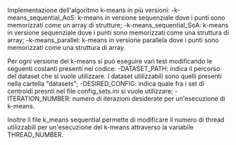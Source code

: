 Implementazione dell'algoritmo k-means in più versioni:
   -k-means_sequential_AoS: k-means in versione sequenziale dove i punti sono memorizzati come un array di strutture;
   -k-means_sequential_SoA: k-means in versione sequenziale dove i punti sono memorizzati come una struttura di array;
   -k-means_parallel: k-means in versione parallela dove i punti sono memorizzati come una struttura di array.

Per ogni versione del k-means si può eseguire vari test modificando le seguenti costanti presenti nel codice:
   -DATASET_PATH: indica il percorso del dataset che si vuole utilizzare. I dataset utilizzabili sono quelli presenti nella cartella "datasets";
   -DESIRED_CONFIG: indica quale fra i set di centroidi presnti nel file config_sets.ini si vuole utilizzare;
   -ITERATION_NUMBER: numero di iterazioni desiderate per un'esecuzione di k-means.

Inoltre il file k_means sequential permette di modificare il numero di thread utilizzabili per un'esecuzione del k-means attraverso la variabile THREAD_NUMBER.
